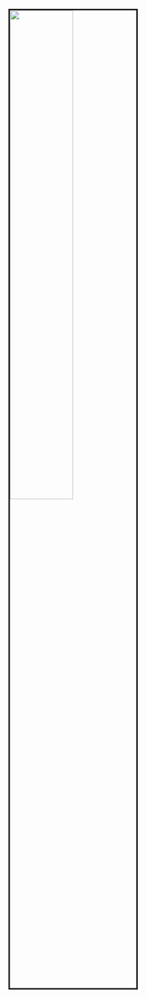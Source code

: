 <p>
<img align=top style="border-style:solid;" src="https://github-readme-stats.vercel.app/api?username=QArtur99&show_icons=true&include_all_commits=true&count_private=true" width="50%">
</p>

<!-- <p>
<img align=top style="border-style:solid;" src="https://github-readme-stats.vercel.app/api?username=QArtur99&show_icons=true&include_all_commits=true&count_private=true" width="50%">
&nbsp;
<img align=right style="border-style:solid;" src="https://github-readme-stats.vercel.app/api/top-langs/?username=QArtur99&include_all_commits=true&count_private=true&langs_count=8" width="45%">
</p>
 -->

<!--
**QArtur99/QArtur99** is a ✨ _special_ ✨ repository because its `README.md` (this file) appears on your GitHub profile.

Here are some ideas to get you started:

- 🔭 I’m currently working on ...
- 🌱 I’m currently learning ...
- 👯 I’m looking to collaborate on ...
- 🤔 I’m looking for help with ...
- 💬 Ask me about ...
- 📫 How to reach me: ...
- 😄 Pronouns: ...
- ⚡ Fun fact: ...
-->
